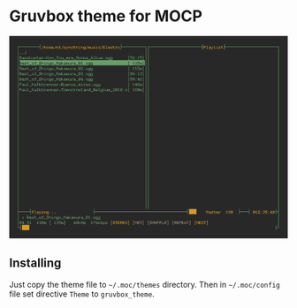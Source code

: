 # Gruvbox theme for MOCP

<p align="center">
    <img src="https://raw.githubusercontent.com/im-n1/gruvbox-mocp/master/assets/screenshot.png">
</p>

## Installing
Just copy the theme file to `~/.moc/themes` directory.
Then in `~/.moc/config` file set directive `Theme` to
`gruvbox_theme`.
